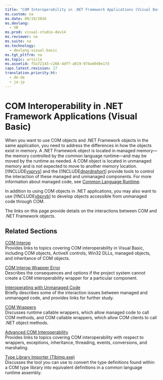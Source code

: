 ```yaml
---
title: "COM Interoperability in .NET Framework Applications (Visual Basic)"
ms.custom: na
ms.date: 09/19/2016
ms.devlang: 
  - VB
ms.prod: visual-studio-dev14
ms.reviewer: na
ms.suite: na
ms.technology: 
  - devlang-visual-basic
ms.tgt_pltfrm: na
ms.topic: article
ms.assetid: f5a72143-c268-4dff-a019-974ad940e17d
caps.latest.revision: 17
translation.priority.ht: 
  - de-de
  - ja-jp
---
```

# COM Interoperability in .NET Framework Applications (Visual Basic)
When you want to use COM objects and .NET Framework objects in the same application, you need to address the differences in how the objects exist in memory. A .NET Framework object is located in managed memory—the memory controlled by the common language runtime—and may be moved by the runtime as needed. A COM object is located in unmanaged memory and is not expected to move to another memory location. [!INCLUDE[vsprvs](../vs140/includes/vsprvs_md.md)] and the [!INCLUDE[dnprdnshort](../vs140/includes/dnprdnshort_md.md)] provide tools to control the interaction of these managed and unmanaged components. For more information about managed code, see [Common Language Runtime](assetId:///059a624e-f7db-4134-ba9f-08b676050482).  
  
 In addition to using COM objects in .NET applications, you may also want to use [!INCLUDE[vbprvb](../vs140/includes/vbprvb_md.md)] to develop objects accessible from unmanaged code through COM.  
  
 The links on this page provide details on the interactions between COM and .NET Framework objects.  
  
## Related Sections  
 [COM Interop](../vs140/COM-Interop--Visual-Basic-.md)  
 Provides links to topics covering COM interoperability in Visual Basic, including COM objects, ActiveX controls, Win32 DLLs, managed objects, and inheritance of COM objects.  
  
 [COM Interop Wrapper Error](../vs140/COM-Interop-Wrapper-Error.md)  
 Describes the consequences and options if the project system cannot create a COM interoperability wrapper for a particular component.  
  
 [Interoperating with Unmanaged Code](assetId:///ccb68ce7-b0e9-4ffb-839d-03b1cd2c1258)  
 Briefly describes some of the interaction issues between managed and unmanaged code, and provides links for further study.  
  
 [COM Wrappers](assetId:///e56c485b-6b67-4345-8e66-fd21835a6092)  
 Discusses runtime callable wrappers, which allow managed code to call COM methods, and COM callable wrappers, which allow COM clients to call .NET object methods.  
  
 [Advanced COM Interoperability](assetId:///3ada36e5-2390-4d70-b490-6ad8de92f2fb)  
 Provides links to topics covering COM interoperability with respect to wrappers, exceptions, inheritance, threading, events, conversions, and marshaling.  
  
 [Type Library Importer (Tlbimp.exe)](assetId:///ec0a8d63-11b3-4acd-b398-da1e37e97382)  
 Discusses the tool you can use to convert the type definitions found within a COM type library into equivalent definitions in a common language runtime assembly.